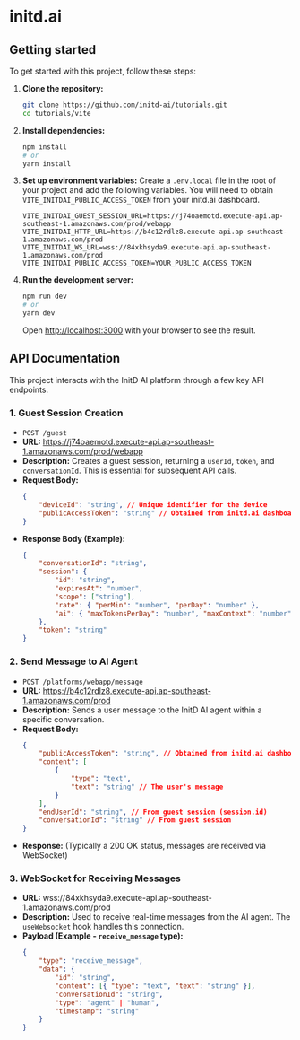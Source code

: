 # initd.ai

## Getting started

To get started with this project, follow these steps:

1.  **Clone the repository:**
    ```bash
    git clone https://github.com/initd-ai/tutorials.git
    cd tutorials/vite
    ```

2.  **Install dependencies:**
    ```bash
    npm install
    # or
    yarn install
    ```

3.  **Set up environment variables:**
    Create a `.env.local` file in the root of your project and add the following variables. You will need to obtain `VITE_INITDAI_PUBLIC_ACCESS_TOKEN` from your initd.ai dashboard.

    ```
    VITE_INITDAI_GUEST_SESSION_URL=https://j74oaemotd.execute-api.ap-southeast-1.amazonaws.com/prod/webapp
    VITE_INITDAI_HTTP_URL=https://b4c12rdlz8.execute-api.ap-southeast-1.amazonaws.com/prod
    VITE_INITDAI_WS_URL=wss://84xkhsyda9.execute-api.ap-southeast-1.amazonaws.com/prod
    VITE_INITDAI_PUBLIC_ACCESS_TOKEN=YOUR_PUBLIC_ACCESS_TOKEN
    ```

4.  **Run the development server:**
    ```bash
    npm run dev
    # or
    yarn dev
    ```
    Open [http://localhost:3000](http://localhost:3000) with your browser to see the result.

## API Documentation

This project interacts with the InitD AI platform through a few key API endpoints.

### 1. Guest Session Creation

-   `POST /guest`
-   **URL:** https://j74oaemotd.execute-api.ap-southeast-1.amazonaws.com/prod/webapp
-   **Description:** Creates a guest session, returning a `userId`, `token`, and `conversationId`. This is essential for subsequent API calls.
-   **Request Body:**
    ```json
    {
        "deviceId": "string", // Unique identifier for the device
        "publicAccessToken": "string" // Obtained from initd.ai dashboard
    }
    ```
-   **Response Body (Example):**
    ```json
    {
        "conversationId": "string",
        "session": {
            "id": "string",
            "expiresAt": "number",
            "scope": ["string"],
            "rate": { "perMin": "number", "perDay": "number" },
            "ai": { "maxTokensPerDay": "number", "maxContext": "number" }
        },
        "token": "string"
    }
    ```

### 2. Send Message to AI Agent

-   `POST /platforms/webapp/message`
-   **URL:** https://b4c12rdlz8.execute-api.ap-southeast-1.amazonaws.com/prod
-   **Description:** Sends a user message to the InitD AI agent within a specific conversation.
-   **Request Body:**
    ```json
    {
        "publicAccessToken": "string", // Obtained from initd.ai dashboard
        "content": [
            {
                "type": "text",
                "text": "string" // The user's message
            }
        ],
        "endUserId": "string", // From guest session (session.id)
        "conversationId": "string" // From guest session
    }
    ```
-   **Response:** (Typically a 200 OK status, messages are received via WebSocket)

### 3. WebSocket for Receiving Messages

-   **URL:** wss://84xkhsyda9.execute-api.ap-southeast-1.amazonaws.com/prod
-   **Description:** Used to receive real-time messages from the AI agent. The `useWebsocket` hook handles this connection.
-   **Payload (Example - `receive_message` type):**
    ```json
    {
        "type": "receive_message",
        "data": {
            "id": "string",
            "content": [{ "type": "text", "text": "string" }],
            "conversationId": "string",
            "type": "agent" | "human",
            "timestamp": "string"
        }
    }
